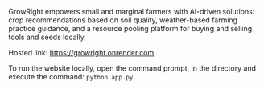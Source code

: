GrowRight empowers small and marginal farmers with AI-driven solutions: crop recommendations based on soil quality, weather-based farming practice guidance, and a resource pooling platform for buying and selling tools and seeds locally. 

Hosted link: https://growright.onrender.com

To run the website locally, open the command prompt, in the directory and execute the command: `python app.py`.
